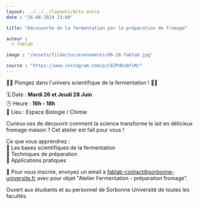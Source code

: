 ```yaml
---
layout: ../../../layouts/Actu.astro
date : "26-06-2024 23:00"

title: "Découverte de la fermentation par la préparation de fromage"

auteur :
  - fablab

image : "/assets/fildactus/evenements/06-28-fablab.jpg"

source : "https://www.instagram.com/p/C8ZPdKzBfxM/"
---
```


🧀🔬 Plongez dans l'univers scientifique de la fermentation ! 🔬🧀

🗓️ Date : __Mardi 26 et Jeudi 28 Juin__  
🕒 Heure : __16h - 18h__  
📍 Lieu : Espace Biologie / Chimie

Curieux·ses de découvrir comment la science transforme le lait en délicieux fromage maison ? Cet atelier est fait pour vous !

Ce que vous apprendrez :  
🔹 Les bases scientifiques de la fermentation  
🔹 Techniques de préparation  
🔹 Applications pratiques

💌 Pour vous inscrire, envoyez un email à fablab-contact@sorbonne-universite.fr avec pour objet "Atelier Fermentation - préparation fromage".

Ouvert aux étudiants et au personnel de Sorbonne Université de toutes les facultés.
